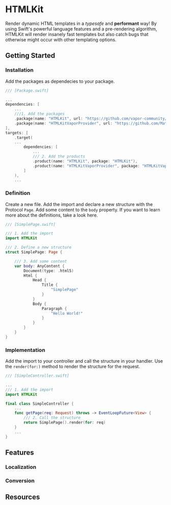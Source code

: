 # HTMLKit

Render dynamic HTML templates in a *typesafe* and **performant** way!
By using Swift's powerful language features and a pre-rendering algorithm, HTMLKit will render insanely fast templates but also catch bugs that otherwise might occur with other templating options.

## Getting Started

### Installation

Add the packages as dependecies to your package.

```swift
/// [Package.swift]

...
dependencies: [
    ...
    ///1. Add the packages
    .package(name: "HTMLKit", url: "https://github.com/vapor-community/HTMLKit.git", from: "2.4.0"),
    .package(name: "HTMLKitVaporProvider", url: "https://github.com/MatsMoll/htmlkit-vapor-provider.git", from: "1.2.0")
],
targets: [
    .target( 
    ...
        dependencies: [
            ...
            /// 2. Add the products
            .product(name: "HTMLKit", package: "HTMLKit"),
            .product(name: "HTMLKitVaporProvider", package: "HTMLKitVaporProvider")
        ]
    ),
    ...
```

### Definition

Create a new file. Add the import and declare a new structure with the Protocol `Page`. Add some content to the `body` property. If you want to learn more about the definitions, take a look here.

```swift
/// [SimplePage.swift]

/// 1. Add the import
import HTMLKit

/// 2. Define a new structure
struct SimplePage: Page {

    /// 3. Add some content
    var body: AnyContent {
        Document(type: .html5)
        Html {
            Head {
                Title { 
                    "SimplePage"
                }
            }
            Body {
                Paragraph {
                    "Hello World!"
                }
            }
        }
    }
}
```

### Implementation

Add the import to your controller and call the structure in your handler. Use the `render(for:)` method to render the structure for the request.

```swift
/// [SimpleController.swift]

...
/// 1. Add the import
import HTMLKit

final class SimpleController {
    ...
    func getPage(req: Request) throws -> EventLoopFuture<View> {
        /// 2. Call the structure
        return SimplePage().render(for: req)
    }
    ...
}
```

## Features

### Localization

### Conversion

## Resources

